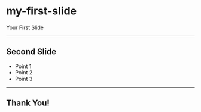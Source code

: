 # my-first-slide

Your First Slide

---

## Second Slide

* Point 1
* Point 2
* Point 3

---

## Thank You!

